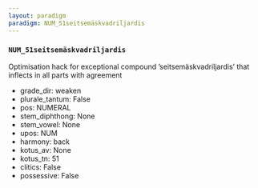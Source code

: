 ```yaml
---
layout: paradigm
paradigm: NUM_51seitsemäskvadriljardis
---
```

### ` NUM_51seitsemäskvadriljardis `

Optimisation hack for exceptional compound ’seitsemäskvadriljardis’ that inflects in all parts with agreement
* grade_dir: weaken
* plurale_tantum: False
* pos: NUMERAL
* stem_diphthong: None
* stem_vowel: None
* upos: NUM
* harmony: back
* kotus_av: None
* kotus_tn: 51
* clitics: False
* possessive: False
